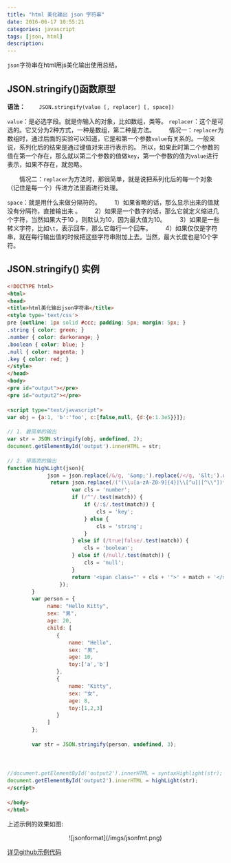 ```yaml
---
title: "html 美化输出 json 字符串" 
date: 2016-06-17 10:55:21
categories: javascript
tags: [json, html]
description:
---
```


`json`字符串在html用js美化输出使用总结。
<!--more-->


##  JSON.stringify()函数原型

**语法：** 
　　`JSON.stringify(value [, replacer] [, space]) `

`value`：是必选字段。就是你输入的对象，比如数组，类等。 
`replacer`：这个是可选的。它又分为2种方式，一种是数组，第二种是方法。 
　　情况一：`replacer`为数组时，通过后面的实验可以知道，它是和第一个参数`value`有关系的。一般来说，系列化后的结果是通过键值对来进行表示的。 所以，如果此时第二个参数的值在第一个存在，那么就以第二个参数的值做`key`，第一个参数的值为`value`进行表示，如果不存在，就忽略。

　　情况二：`replacer`为方法时，那很简单，就是说把系列化后的每一个对象（记住是每一个）传进方法里面进行处理。 

`space`：就是用什么来做分隔符的。 
　　1）如果省略的话，那么显示出来的值就没有分隔符，直接输出来 。
　　2）如果是一个数字的话，那么它就定义缩进几个字符，当然如果大于10 ，则默认为10，因为最大值为10。
　　3）如果是一些转义字符，比如`\t`，表示回车，那么它每行一个回车。 
　　4）如果仅仅是字符串，就在每行输出值的时候把这些字符串附加上去。当然，最大长度也是10个字符。 

## JSON.stringify() 实例

```html
<!DOCTYPE html>
<html>
<head>
<title>html美化输出json字符串</title>
<style type='text/css'>
pre {outline: 1px solid #ccc; padding: 5px; margin: 5px; }
.string { color: green; }
.number { color: darkorange; }
.boolean { color: blue; }
.null { color: magenta; }
.key { color: red; }
</style>
</head>
<body>
<pre id="output"></pre>
<pre id="output2"></pre>

<script type="text/javascript">
var obj = {a:1, 'b':'foo', c:[false,null, {d:{e:1.3e5}}]};

// 1. 最简单的输出
var str = JSON.stringify(obj, undefined, 2);
document.getElementById('output').innerHTML = str;

// 2. 带高亮的输出
function highLight(json){
			 json = json.replace(/&/g, '&amp;').replace(/</g, '&lt;').replace(/>/g, '&gt;');
			  return json.replace(/("(\\u[a-zA-Z0-9]{4}|\\[^u]|[^\\"])*"(\s*:)?|\b(true|false|null)\b|-?\d+(?:\.\d*)?(?:[eE][+\-]?\d+)?)/g, function (match) {
				     var cls = 'number';
				     if (/^"/.test(match)) {
				         if (/:$/.test(match)) {
				             cls = 'key';
				         } else {
				             cls = 'string';
				         }
				     } else if (/true|false/.test(match)) {
				         cls = 'boolean';
				     } else if (/null/.test(match)) {
				         cls = 'null';
				     }
				     return '<span class="' + cls + '">' + match + '</span>';
				 });
		}
		var person = {
			 name: "Hello Kitty",
			 sex: "男",
			 age: 20,
			 child: [
			 	{
			 		name: "Hello",
					sex: "男",
					age: 10,
					toy:['a','b']
			 	},
			 	{
			 		name: "Kitty",
					sex: "女",
					age: 8,
					toy:[1,2,3]
			 	}
			 ]
		};

		var str = JSON.stringify(person, undefined, 3);

	

//document.getElementById('output2').innerHTML = syntaxHighlight(str);
document.getElementById('output2').innerHTML = highLight(str);
</script>

</body>
</html>
```

上述示例的效果如图:
<center>![jsonformat](/imgs/jsonfmt.png)</center>

[详见github示例代码](https://github.com/researchlab/CodeSnippets/blob/master/json.html)
